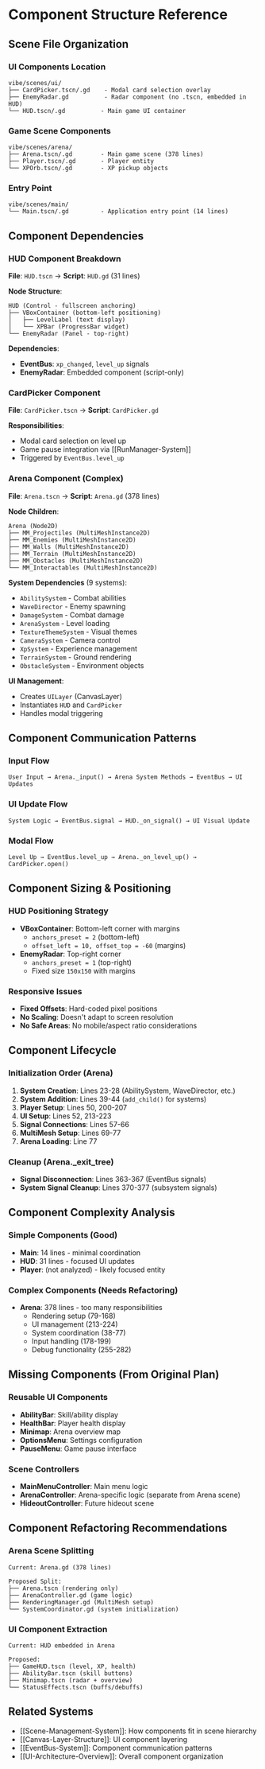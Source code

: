 # Component Structure Reference

## Scene File Organization

### UI Components Location
```
vibe/scenes/ui/
├── CardPicker.tscn/.gd    - Modal card selection overlay
├── EnemyRadar.gd          - Radar component (no .tscn, embedded in HUD)
└── HUD.tscn/.gd          - Main game UI container
```

### Game Scene Components
```
vibe/scenes/arena/
├── Arena.tscn/.gd        - Main game scene (378 lines)
├── Player.tscn/.gd       - Player entity
└── XPOrb.tscn/.gd        - XP pickup objects
```

### Entry Point
```
vibe/scenes/main/
└── Main.tscn/.gd         - Application entry point (14 lines)
```

## Component Dependencies

### HUD Component Breakdown
**File**: `HUD.tscn` → **Script**: `HUD.gd` (31 lines)

**Node Structure**:
```
HUD (Control - fullscreen anchoring)
├── VBoxContainer (bottom-left positioning)  
│   ├── LevelLabel (text display)
│   └── XPBar (ProgressBar widget)
└── EnemyRadar (Panel - top-right)
```

**Dependencies**:
- **EventBus**: `xp_changed`, `level_up` signals
- **EnemyRadar**: Embedded component (script-only)

### CardPicker Component
**File**: `CardPicker.tscn` → **Script**: `CardPicker.gd`

**Responsibilities**:
- Modal card selection on level up
- Game pause integration via [[RunManager-System]]
- Triggered by `EventBus.level_up`

### Arena Component (Complex)
**File**: `Arena.tscn` → **Script**: `Arena.gd` (378 lines)

**Node Children**:
```
Arena (Node2D)
├── MM_Projectiles (MultiMeshInstance2D)
├── MM_Enemies (MultiMeshInstance2D)  
├── MM_Walls (MultiMeshInstance2D)
├── MM_Terrain (MultiMeshInstance2D)
├── MM_Obstacles (MultiMeshInstance2D)
└── MM_Interactables (MultiMeshInstance2D)
```

**System Dependencies** (9 systems):
- `AbilitySystem` - Combat abilities
- `WaveDirector` - Enemy spawning  
- `DamageSystem` - Combat damage
- `ArenaSystem` - Level loading
- `TextureThemeSystem` - Visual themes
- `CameraSystem` - Camera control
- `XpSystem` - Experience management
- `TerrainSystem` - Ground rendering
- `ObstacleSystem` - Environment objects

**UI Management**:
- Creates `UILayer` (CanvasLayer)
- Instantiates `HUD` and `CardPicker`
- Handles modal triggering

## Component Communication Patterns

### Input Flow
```
User Input → Arena._input() → Arena System Methods → EventBus → UI Updates
```

### UI Update Flow  
```
System Logic → EventBus.signal → HUD._on_signal() → UI Visual Update
```

### Modal Flow
```
Level Up → EventBus.level_up → Arena._on_level_up() → CardPicker.open()
```

## Component Sizing & Positioning

### HUD Positioning Strategy
- **VBoxContainer**: Bottom-left corner with margins
  - `anchors_preset = 2` (bottom-left)
  - `offset_left = 10, offset_top = -60` (margins)
- **EnemyRadar**: Top-right corner  
  - `anchors_preset = 1` (top-right)
  - Fixed size `150x150` with margins

### Responsive Issues
- **Fixed Offsets**: Hard-coded pixel positions
- **No Scaling**: Doesn't adapt to screen resolution
- **No Safe Areas**: No mobile/aspect ratio considerations

## Component Lifecycle

### Initialization Order (Arena)
1. **System Creation**: Lines 23-28 (AbilitySystem, WaveDirector, etc.)
2. **System Addition**: Lines 39-44 (`add_child()` for systems)
3. **Player Setup**: Lines 50, 200-207
4. **UI Setup**: Lines 52, 213-223
5. **Signal Connections**: Lines 57-66
6. **MultiMesh Setup**: Lines 69-77
7. **Arena Loading**: Line 77

### Cleanup (Arena._exit_tree)
- **Signal Disconnection**: Lines 363-367 (EventBus signals)
- **System Signal Cleanup**: Lines 370-377 (subsystem signals)

## Component Complexity Analysis

### Simple Components (Good)
- **Main**: 14 lines - minimal coordination
- **HUD**: 31 lines - focused UI updates
- **Player**: (not analyzed) - likely focused entity

### Complex Components (Needs Refactoring)
- **Arena**: 378 lines - too many responsibilities
  - Rendering setup (79-168)
  - UI management (213-224)  
  - System coordination (38-77)
  - Input handling (178-199)
  - Debug functionality (255-282)

## Missing Components (From Original Plan)

### Reusable UI Components
- **AbilityBar**: Skill/ability display
- **HealthBar**: Player health display
- **Minimap**: Arena overview map
- **OptionsMenu**: Settings configuration
- **PauseMenu**: Game pause interface

### Scene Controllers
- **MainMenuController**: Main menu logic
- **ArenaController**: Arena-specific logic (separate from Arena scene)
- **HideoutController**: Future hideout scene

## Component Refactoring Recommendations

### Arena Scene Splitting
```
Current: Arena.gd (378 lines)

Proposed Split:
├── Arena.tscn (rendering only)
├── ArenaController.gd (game logic)
├── RenderingManager.gd (MultiMesh setup)
└── SystemCoordinator.gd (system initialization)
```

### UI Component Extraction
```
Current: HUD embedded in Arena

Proposed:
├── GameHUD.tscn (level, XP, health)
├── AbilityBar.tscn (skill buttons)
├── Minimap.tscn (radar + overview)
└── StatusEffects.tscn (buffs/debuffs)
```

## Related Systems

- [[Scene-Management-System]]: How components fit in scene hierarchy
- [[Canvas-Layer-Structure]]: UI component layering
- [[EventBus-System]]: Component communication patterns
- [[UI-Architecture-Overview]]: Overall component organization